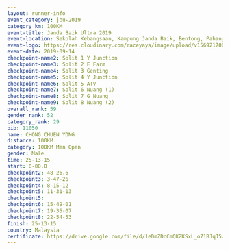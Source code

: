 ```yaml
---
layout: runner-info 
event_category: jbu-2019 
category_km: 100KM 
event-title: Janda Baik Ultra 2019  
event-location: Sekolah Kebangsaan, Kampung Janda Baik, Bentong, Pahang, Malaysia 
event-logo: https://res.cloudinary.com/raceyaya/image/upload/v1569217009/logo/janda-baik_vch1pc.jpg 
event-date: 2019-09-14 
checkpoint-name2: Split 1 Y Junction 
checkpoint-name3: Split 2 E Farm 
checkpoint-name4: Split 3 Genting 
checkpoint-name5: Split 4 Y Junction 
checkpoint-name6: Split 5 ATV 
checkpoint-name7: Split 6 Nuang (1) 
checkpoint-name8: Split 7 G Nuang 
checkpoint-name9: Split 8 Nuang (2) 
overall_rank: 59
gender_rank: 52
category_rank: 29
bib: 11050
name: CHONG CHUEN YONG
distance: 100KM
category: 100KM Men Open
gender: Male
time: 25-13-15
start: 0-00.0
checkpoint2: 48-26.6
checkpoint3: 3-47-26
checkpoint4: 8-15-12
checkpoint5: 11-31-13
checkpoint5: 
checkpoint6: 15-49-01
checkpoint7: 19-35-07
checkpoint8: 22-54-53
finish: 25-13-15
country: Malaysia
certificate: https://drive.google.com/file/d/1eDmZDcCmQKZKSxL_o71BJqJ5wUVo8vNJ/view?usp=sharing
---
```

